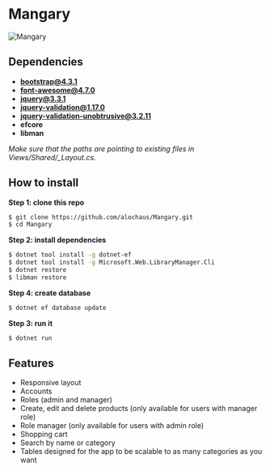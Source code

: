 # Mangary

![Mangary](/README_media/Mangary.gif)

## Dependencies

- **bootstrap@4.3.1**
- **font-awesome@4.7.0**
- **jquery@3.3.1**
- **jquery-validation@1.17.0**
- **jquery-validation-unobtrusive@3.2.11**
- **efcore**
- **libman**

*Make sure that the paths are pointing to existing files in Views/Shared/_Layout.cs.*

## How to install

**Step 1: clone this repo**
```bash
$ git clone https://github.com/alochaus/Mangary.git
$ cd Mangary
```

**Step 2: install dependencies**
```bash
$ dotnet tool install -g dotnet-ef
$ dotnet tool install -g Microsoft.Web.LibraryManager.Cli
$ dotnet restore
$ libman restore
```

**Step 4: create database**
```bash
$ dotnet ef database update
```

**Step 3: run it**
```bash
$ dotnet run
```

## Features

- Responsive layout
- Accounts
- Roles (admin and manager)
- Create, edit and delete products (only available for users with manager role)
- Role manager (only available for users with admin role)
- Shopping cart
- Search by name or category
- Tables designed for the app to be scalable to as many categories as you want
